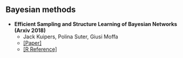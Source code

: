 ## Bayesian methods

- **Efficient Sampling and Structure Learning of Bayesian Networks (Arxiv 2018)**
  - Jack Kuipers, Polina Suter, Giusi Moffa
  - [[Paper]](https://arxiv.org/pdf/1803.07859.pdf)
  - [[R Reference]](https://github.com/cran/BiDAG)
  
